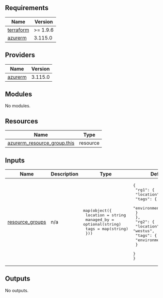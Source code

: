 <!-- BEGIN_TF_DOCS -->
## Requirements

| Name | Version |
|------|---------|
| <a name="requirement_terraform"></a> [terraform](#requirement\_terraform) | >= 1.9.6 |
| <a name="requirement_azurerm"></a> [azurerm](#requirement\_azurerm) | 3.115.0 |

## Providers

| Name | Version |
|------|---------|
| <a name="provider_azurerm"></a> [azurerm](#provider\_azurerm) | 3.115.0 |

## Modules

No modules.

## Resources

| Name | Type |
|------|------|
| [azurerm_resource_group.this](https://registry.terraform.io/providers/hashicorp/azurerm/3.115.0/docs/resources/resource_group) | resource |

## Inputs

| Name | Description | Type | Default | Required |
|------|-------------|------|---------|:--------:|
| <a name="input_resource_groups"></a> [resource\_groups](#input\_resource\_groups) | n/a | <pre>map(object({<br/>    location   = string<br/>    managed_by = optional(string)<br/>    tags       = map(string)<br/>  }))</pre> | <pre>{<br/>  "rg1": {<br/>    "location": "eastus",<br/>    "tags": {<br/>      "environment": "dev"<br/>    }<br/>  },<br/>  "rg2": {<br/>    "location": "westus",<br/>    "tags": {<br/>      "environment": "prod"<br/>    }<br/>  }<br/>}</pre> | no |

## Outputs

No outputs.
<!-- END_TF_DOCS -->
